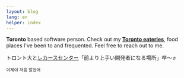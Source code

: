 ```yaml
---
layout: blog
lang: en
helper: index
---
```

<p><strong>Toronto</strong> based software person. Check out my <a href="/special/mini-foodie"><strong>Toronto eateries</strong></a>, food places I've been to and frequented. Feel free to reach out to me.</p>

<p><i class="rc_scout_logo"></i>トロント大と<a class="rc_scout_link" href="https://www.recurse.com/scout/click?t=cc74892db19d21d54b2dc4eec4caafbe">レカースセンター</a>「前より上手い開発者になる場所」卒〜♬</p>

<p><small>이제야 처음 알았어</small></p>
